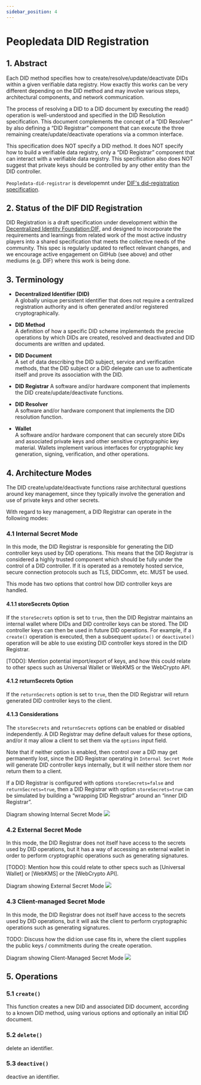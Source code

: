 ```yaml
---
sidebar_position: 4
---
```


# Peopledata DID Registration

## 1. Abstract

Each DID method specifies how to create/resolve/update/deactivate DIDs within a given verifiable data registry. How exactly this works can be very different depending on the DID method and may involve various steps, architectural components, and network communication. 

The process of resolving a DID to a DID document by executing the read() operation is well-understood and specified in the DID Resolution specification. This document complements the concept of a “DID Resolver” by also defining a “DID Registrar” component that can execute the three remaining create/update/deactivate operations via a common interface.

This specification does NOT specify a DID method. It does NOT specify how to build a verifiable data registry, only a “DID Registrar” component that can interact with a verifiable data registry. This specification also does NOT suggest that private keys should be controlled by any other entity than the DID controller.

`Peopledata-did-registrar` is developemnt under [DIF's did-registration specification](https://identity.foundation/did-registration/).

## 2. Status of the DIF DID Registration

DID Registration is a draft specification under development within the [Decentralized Identity Foundation:DIF](https://identity.foundation/), and designed to incorporate the requirements and learnings from related work of the most active industry players into a shared specification that meets the collective needs of the community. This spec is regularly updated to reflect relevant changes, and we encourage active engagement on GitHub (see above) and other mediums (e.g. DIF) where this work is being done.

## 3. Terminology

- **Decentralized Identifier (DID)**	
A globally unique persistent identifier that does not require a centralized registration authority and is often generated and/or registered cryptographically.

- **DID Method**	
A definition of how a specific DID scheme implementeds the precise operations by which DIDs are created, resolved and deactivated and DID documents are written and updated.

- **DID Document**	
A set of data describing the DID subject, service and verification methods, that the DID subject or a DID delegate can use to authenticate itself and prove its association with the DID.

- **DID Registrar**	
A software and/or hardware component that implements the DID create/update/deactivate functions.

- **DID Resolver**	
A software and/or hardware component that implements the DID resolution function.

- **Wallet**	
A software and/or hardware component that can securely store DIDs and associated private keys and other sensitive cryptographic key material. Wallets implement various interfaces for cryptographic key generation, signing, verification, and other operations.

## 4. Architecture Modes

The DID create/update/deactivate functions raise architectural questions around key management, since they typically involve the generation and use of private keys and other secrets.

With regard to key management, a DID Registrar can operate in the following modes:

### 4.1 Internal Secret Mode
In this mode, the DID Registrar is responsible for generating the DID controller keys used by DID operations. This means that the DID Registrar is considered a highly trusted component which should be fully under the control of a DID controller. If it is operated as a remotely hosted service, secure connection protocols such as TLS, DIDComm, etc. MUST be used.

This mode has two options that control how DID controller keys are handled.

#### 4.1.1 storeSecrets Option
If the `storeSecrets` option is set to `true`, then the DID Registrar maintains an internal wallet where DIDs and DID controller keys can be stored. The DID controller keys can then be used in future DID operations. For example, if a `create()` operation is executed, then a subsequent `update()` or `deactivate()` operation will be able to use existing DID controller keys stored in the DID Registrar.

[TODO]: Mention potential import/export of keys, and how this could relate to other specs such as Universal Wallet or WebKMS or the WebCrypto API.

#### 4.1.2 returnSecrets Option

If the `returnSecrets` option is set to `true`, then the DID Registrar will return generated DID controller keys to the client.

#### 4.1.3 Considerations

The `storeSecrets` and `returnSecrets` options can be enabled or disabled independently. A DID Registrar may define default values for these options, and/or it may allow a client to set them via the `options` input field.

Note that if neither option is enabled, then control over a DID may get permanently lost, since the DID Registrar operating in `Internal Secret Mode` will generate DID controller keys internally, but it will neither store them nor return them to a client.

If a DID Registrar is configured with options `storeSecrets=false` and `returnSecrets=true`, then a DID Registrar with option `storeSecrets=true` can be simulated by building a “wrapping DID Registrar” around an “inner DID Registrar”.

Diagram showing Internal Secret Mode
![](./img/diagram-mode-internal-secret.png)

### 4.2 External Secret Mode

In this mode, the DID Registrar does not itself have access to the secrets used by DID operations, but it has a way of accessing an external wallet in order to perform cryptographic operations such as generating signatures.

[TODO]: Mention how this could relate to other specs such as [Universal Wallet] or [WebKMS] or the [WebCrypto API].

Diagram showing External Secret Mode
![](./img/diagram-mode-external-secret.png)


### 4.3 Client-managed Secret Mode

In this mode, the DID Registrar does not itself have access to the secrets used by DID operations, but it will ask the client to perform cryptographic operations such as generating signatures.

TODO: Discuss how the did:ion use case fits in, where the client supplies the public keys / commitments during the create operation.

Diagram showing Client-Managed Secret Mode
![](./img/diagram-mode-client-managed-secret.png)

## 5. Operations

### 5.1 `create()`

This function creates a new DID and associated DID document, according to a known DID method, using various options and optionally an initial DID document.

### 5.2 `delete()`

delete an identifier.

### 5.3 `deactive()`

deactive an identifier.

